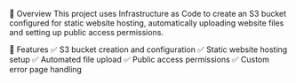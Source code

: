🎯 Overview
This project uses Infrastructure as Code to create an S3 bucket configured for static website hosting, automatically uploading website files and setting up public access permissions.

🔧 Features
✅ S3 bucket creation and configuration
✅ Static website hosting setup
✅ Automated file upload
✅ Public access permissions
✅ Custom error page handling

